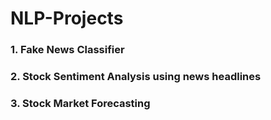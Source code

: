 # NLP-Projects

### 1. Fake News Classifier
### 2. Stock Sentiment Analysis using news headlines
### 3. Stock Market Forecasting
